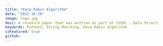 ```yaml
---
title: "Karp Rabin Algorithm"
date: "2022-10-16"
image: logo.jpg
desc: A research paper that was written as part of CS502 - Data Structures and Algorithms at Drexel University in which Karp-Rabin algorithm was reviewed and implemented in Python3.
keywords: Python3, String Matching, Karp-Rabin algorithm.
isFeatured: true
github:
---
```



